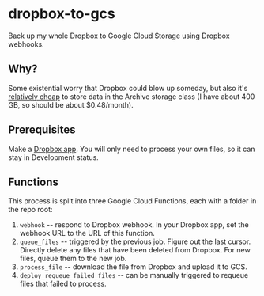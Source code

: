 # dropbox-to-gcs

Back up my whole Dropbox to Google Cloud Storage using Dropbox webhooks.

## Why?

Some existential worry that Dropbox could blow up someday, but also it's [relatively cheap](https://cloud.google.com/storage/pricing#price-tables) to store data in the Archive storage class (I have about 400 GB, so should be about $0.48/month).

## Prerequisites

Make a [Dropbox app](https://www.dropbox.com/developers/apps). You will only need to process your own files, so it can stay in Development status.

## Functions

This process is split into three Google Cloud Functions, each with a folder in the repo root:

1. `webhook` -- respond to Dropbox webhook. In your Dropbox app, set the webhook URL to the URL of this function.
2. `queue_files` -- triggered by the previous job. Figure out the last cursor. Directly delete any files that have been deleted from Dropbox. For new files, queue them to the new job.
3. `process_file` -- download the file from Dropbox and upload it to GCS.
4. `deploy_requeue_failed_files` -- can be manually triggered to requeue files that failed to process.
